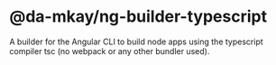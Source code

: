 # @da-mkay/ng-builder-typescript

A builder for the Angular CLI to build node apps using the typescript compiler tsc (no webpack or any other bundler used).